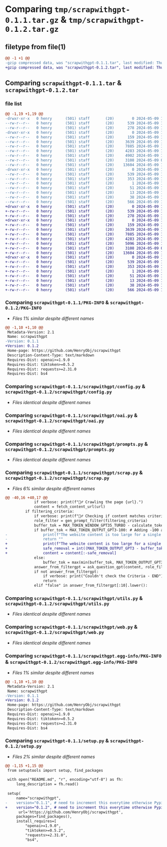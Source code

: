 # Comparing `tmp/scrapwithgpt-0.1.1.tar.gz` & `tmp/scrapwithgpt-0.1.2.tar.gz`

## filetype from file(1)

```diff
@@ -1 +1 @@
-gzip compressed data, was "scrapwithgpt-0.1.1.tar", last modified: Thu May  9 13:33:37 2024, max compression
+gzip compressed data, was "scrapwithgpt-0.1.2.tar", last modified: Thu May  9 13:43:23 2024, max compression
```

## Comparing `scrapwithgpt-0.1.1.tar` & `scrapwithgpt-0.1.2.tar`

### file list

```diff
@@ -1,19 +1,19 @@
-drwxr-xr-x   0 henry      (501) staff       (20)        0 2024-05-09 13:33:37.254192 scrapwithgpt-0.1.1/
--rw-r--r--   0 henry      (501) staff       (20)      539 2024-05-09 13:33:37.253935 scrapwithgpt-0.1.1/PKG-INFO
--rw-r--r--   0 henry      (501) staff       (20)      278 2024-05-09 12:31:59.000000 scrapwithgpt-0.1.1/README.md
-drwxr-xr-x   0 henry      (501) staff       (20)        0 2024-05-09 13:33:37.252859 scrapwithgpt-0.1.1/scrapwithgpt/
--rw-r--r--   0 henry      (501) staff       (20)      159 2024-05-09 12:31:09.000000 scrapwithgpt-0.1.1/scrapwithgpt/__init__.py
--rw-r--r--   0 henry      (501) staff       (20)     3639 2024-05-09 13:30:00.000000 scrapwithgpt-0.1.1/scrapwithgpt/config.py
--rw-r--r--   0 henry      (501) staff       (20)     7885 2024-05-09 13:31:23.000000 scrapwithgpt-0.1.1/scrapwithgpt/oai.py
--rw-r--r--   0 henry      (501) staff       (20)     4283 2024-05-09 13:30:52.000000 scrapwithgpt-0.1.1/scrapwithgpt/prompts.py
--rw-r--r--   0 henry      (501) staff       (20)     4902 2024-05-09 13:27:58.000000 scrapwithgpt-0.1.1/scrapwithgpt/scrap.py
--rw-r--r--   0 henry      (501) staff       (20)     3108 2024-05-09 09:34:18.000000 scrapwithgpt-0.1.1/scrapwithgpt/utils.py
--rw-r--r--   0 henry      (501) staff       (20)    13604 2024-05-09 13:33:33.000000 scrapwithgpt-0.1.1/scrapwithgpt/web.py
-drwxr-xr-x   0 henry      (501) staff       (20)        0 2024-05-09 13:33:37.253690 scrapwithgpt-0.1.1/scrapwithgpt.egg-info/
--rw-r--r--   0 henry      (501) staff       (20)      539 2024-05-09 13:33:37.000000 scrapwithgpt-0.1.1/scrapwithgpt.egg-info/PKG-INFO
--rw-r--r--   0 henry      (501) staff       (20)      353 2024-05-09 13:33:37.000000 scrapwithgpt-0.1.1/scrapwithgpt.egg-info/SOURCES.txt
--rw-r--r--   0 henry      (501) staff       (20)        1 2024-05-09 13:33:37.000000 scrapwithgpt-0.1.1/scrapwithgpt.egg-info/dependency_links.txt
--rw-r--r--   0 henry      (501) staff       (20)       51 2024-05-09 13:33:37.000000 scrapwithgpt-0.1.1/scrapwithgpt.egg-info/requires.txt
--rw-r--r--   0 henry      (501) staff       (20)       13 2024-05-09 13:33:37.000000 scrapwithgpt-0.1.1/scrapwithgpt.egg-info/top_level.txt
--rw-r--r--   0 henry      (501) staff       (20)       38 2024-05-09 13:33:37.254236 scrapwithgpt-0.1.1/setup.cfg
--rw-r--r--   0 henry      (501) staff       (20)      566 2024-05-09 13:32:36.000000 scrapwithgpt-0.1.1/setup.py
+drwxr-xr-x   0 henry      (501) staff       (20)        0 2024-05-09 13:43:23.113040 scrapwithgpt-0.1.2/
+-rw-r--r--   0 henry      (501) staff       (20)      539 2024-05-09 13:43:23.112812 scrapwithgpt-0.1.2/PKG-INFO
+-rw-r--r--   0 henry      (501) staff       (20)      278 2024-05-09 12:31:59.000000 scrapwithgpt-0.1.2/README.md
+drwxr-xr-x   0 henry      (501) staff       (20)        0 2024-05-09 13:43:23.111760 scrapwithgpt-0.1.2/scrapwithgpt/
+-rw-r--r--   0 henry      (501) staff       (20)      159 2024-05-09 12:31:09.000000 scrapwithgpt-0.1.2/scrapwithgpt/__init__.py
+-rw-r--r--   0 henry      (501) staff       (20)     3639 2024-05-09 13:30:00.000000 scrapwithgpt-0.1.2/scrapwithgpt/config.py
+-rw-r--r--   0 henry      (501) staff       (20)     7885 2024-05-09 13:31:23.000000 scrapwithgpt-0.1.2/scrapwithgpt/oai.py
+-rw-r--r--   0 henry      (501) staff       (20)     4283 2024-05-09 13:30:52.000000 scrapwithgpt-0.1.2/scrapwithgpt/prompts.py
+-rw-r--r--   0 henry      (501) staff       (20)     5096 2024-05-09 13:43:16.000000 scrapwithgpt-0.1.2/scrapwithgpt/scrap.py
+-rw-r--r--   0 henry      (501) staff       (20)     3108 2024-05-09 09:34:18.000000 scrapwithgpt-0.1.2/scrapwithgpt/utils.py
+-rw-r--r--   0 henry      (501) staff       (20)    13604 2024-05-09 13:33:33.000000 scrapwithgpt-0.1.2/scrapwithgpt/web.py
+drwxr-xr-x   0 henry      (501) staff       (20)        0 2024-05-09 13:43:23.112591 scrapwithgpt-0.1.2/scrapwithgpt.egg-info/
+-rw-r--r--   0 henry      (501) staff       (20)      539 2024-05-09 13:43:23.000000 scrapwithgpt-0.1.2/scrapwithgpt.egg-info/PKG-INFO
+-rw-r--r--   0 henry      (501) staff       (20)      353 2024-05-09 13:43:23.000000 scrapwithgpt-0.1.2/scrapwithgpt.egg-info/SOURCES.txt
+-rw-r--r--   0 henry      (501) staff       (20)        1 2024-05-09 13:43:23.000000 scrapwithgpt-0.1.2/scrapwithgpt.egg-info/dependency_links.txt
+-rw-r--r--   0 henry      (501) staff       (20)       51 2024-05-09 13:43:23.000000 scrapwithgpt-0.1.2/scrapwithgpt.egg-info/requires.txt
+-rw-r--r--   0 henry      (501) staff       (20)       13 2024-05-09 13:43:23.000000 scrapwithgpt-0.1.2/scrapwithgpt.egg-info/top_level.txt
+-rw-r--r--   0 henry      (501) staff       (20)       38 2024-05-09 13:43:23.113087 scrapwithgpt-0.1.2/setup.cfg
+-rw-r--r--   0 henry      (501) staff       (20)      566 2024-05-09 13:34:50.000000 scrapwithgpt-0.1.2/setup.py
```

### Comparing `scrapwithgpt-0.1.1/PKG-INFO` & `scrapwithgpt-0.1.2/PKG-INFO`

 * *Files 1% similar despite different names*

```diff
@@ -1,10 +1,10 @@
 Metadata-Version: 2.1
 Name: scrapwithgpt
-Version: 0.1.1
+Version: 0.1.2
 Home-page: https://github.com/HenryObj/scrapwithgpt
 Description-Content-Type: text/markdown
 Requires-Dist: openai>=1.9.0
 Requires-Dist: tiktoken>=0.5.2
 Requires-Dist: requests>=2.31.0
 Requires-Dist: bs4
```

### Comparing `scrapwithgpt-0.1.1/scrapwithgpt/config.py` & `scrapwithgpt-0.1.2/scrapwithgpt/config.py`

 * *Files identical despite different names*

### Comparing `scrapwithgpt-0.1.1/scrapwithgpt/oai.py` & `scrapwithgpt-0.1.2/scrapwithgpt/oai.py`

 * *Files identical despite different names*

### Comparing `scrapwithgpt-0.1.1/scrapwithgpt/prompts.py` & `scrapwithgpt-0.1.2/scrapwithgpt/prompts.py`

 * *Files identical despite different names*

### Comparing `scrapwithgpt-0.1.1/scrapwithgpt/scrap.py` & `scrapwithgpt-0.1.2/scrapwithgpt/scrap.py`

 * *Files 6% similar despite different names*

```diff
@@ -40,16 +40,17 @@
             if verbose: print(f"👷‍♂️ Crawling the page {url}.")    
             content = fetch_content_url(url)
         if filtering_criteria:
             if verbose: print(f"👷‍♂️ Checking if content matches criteria")
             role_filter = gen_prompt_filter(filtering_criteria)
             buffer_tok = MAX_TOKEN_WINDOW_GPT35_TURBO - calculate_token(role_filter) - calculate_token(content)
             if buffer_tok < MAX_TOKEN_OUTPUT_GPT3-100: # Adding -100 as security
-                print(f"The website content is too large for a single prompt - remains only {buffer_tok} - TBD // TODO for Henry next version - chunking strat - END")
-                return ""
+                print(f"The website content is too large for a single prompt - remains only {buffer_tok}\nTBD // TODO for Henry next version\nFor now we will take a subset of the content\n🔴 Information might be missing!")
+                safe_removal = int((MAX_TOKEN_OUTPUT_GPT3 - buffer_tok) * 4) * 1.362 # Adding 36% buffer on top
+                content = content[:-safe_removal]
             else:
                 buffer_tok = max(min(buffer_tok, MAX_TOKEN_OUTPUT_GPT3-100), MAX_TOKEN_OUTPUT_DEFAULT_HUGE) # basically between 3K and 4K
             answer_from_filtergpt = ask_question_gpt(content, role_filter, max_tokens= buffer_tok, verbose=False)
             if not answer_from_filtergpt:
                 if verbose: print("Couldn't check the Criteria - END")
                 return
             elif "false" in answer_from_filtergpt[:10].lower():
```

### Comparing `scrapwithgpt-0.1.1/scrapwithgpt/utils.py` & `scrapwithgpt-0.1.2/scrapwithgpt/utils.py`

 * *Files identical despite different names*

### Comparing `scrapwithgpt-0.1.1/scrapwithgpt/web.py` & `scrapwithgpt-0.1.2/scrapwithgpt/web.py`

 * *Files identical despite different names*

### Comparing `scrapwithgpt-0.1.1/scrapwithgpt.egg-info/PKG-INFO` & `scrapwithgpt-0.1.2/scrapwithgpt.egg-info/PKG-INFO`

 * *Files 1% similar despite different names*

```diff
@@ -1,10 +1,10 @@
 Metadata-Version: 2.1
 Name: scrapwithgpt
-Version: 0.1.1
+Version: 0.1.2
 Home-page: https://github.com/HenryObj/scrapwithgpt
 Description-Content-Type: text/markdown
 Requires-Dist: openai>=1.9.0
 Requires-Dist: tiktoken>=0.5.2
 Requires-Dist: requests>=2.31.0
 Requires-Dist: bs4
```

### Comparing `scrapwithgpt-0.1.1/setup.py` & `scrapwithgpt-0.1.2/setup.py`

 * *Files 2% similar despite different names*

```diff
@@ -1,15 +1,15 @@
 from setuptools import setup, find_packages
 
 with open("README.md", "r", encoding="utf-8") as fh:
     long_description = fh.read()
 
 setup(
     name="scrapwithgpt",
-    version="0.1.1", # need to increment this everytime otherwise Pypi will not accept the new version
+    version="0.1.2", # need to increment this everytime otherwise Pypi will not accept the new version
      url='https://github.com/HenryObj/scrapwithgpt',
     packages=find_packages(),
     install_requires=[
         "openai>=1.9.0",
         "tiktoken>=0.5.2",
         "requests>=2.31.0",
         "bs4",
```

